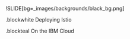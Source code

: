 !SLIDE[bg=_images/backgrounds/black_bg.png]

.blockwhite Deploying Istio

.blockteal On the IBM Cloud


